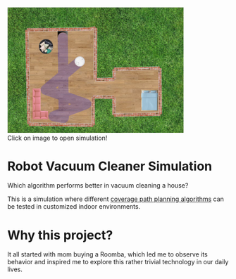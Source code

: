 <a href="https://dogacancolak.github.io/Robot-Vacuum-Cleaner/">
  <img src="/tests/example.png" alt="example" width="400" style="horizontal-align:middle"/>
</a> <br />
Click on image to open simulation!

# Robot Vacuum Cleaner Simulation
Which algorithm performs better in vacuum cleaning a house?

This is a simulation where different [coverage path planning algorithms](https://www.cnet.com/news/how-to-choose-the-best-robot-vacuum-for-your-home-roomba-neato-ecovacs-2019/) can be tested in customized indoor environments.

# Why this project?
It all started with mom buying a Roomba, which led me to observe its behavior and inspired me to explore this rather trivial technology in our daily lives.
